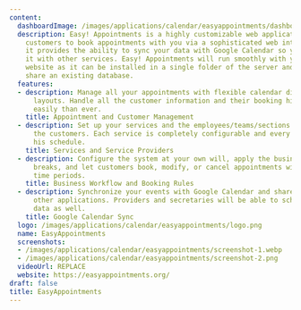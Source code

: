 ```yaml
---
content:
  dashboardImage: /images/applications/calendar/easyappointments/dashboard.webp
  description: Easy! Appointments is a highly customizable web application that allows
    customers to book appointments with you via a sophisticated web interface. Moreover,
    it provides the ability to sync your data with Google Calendar so you can use
    it with other services. Easy! Appointments will run smoothly with your existing
    website as it can be installed in a single folder of the server and of course,
    share an existing database.
  features:
  - description: Manage all your appointments with flexible calendar displays and
      layouts. Handle all the customer information and their booking history more
      easily than ever.
    title: Appointment and Customer Management
  - description: Set up your services and the employees/teams/sections that will serve
      the customers. Each service is completely configurable and every provider has
      his schedule.
    title: Services and Service Providers
  - description: Configure the system at your own will, apply the business hours and
      breaks, and let customers book, modify, or cancel appointments within specific
      time periods.
    title: Business Workflow and Booking Rules
  - description: Synchronize your events with Google Calendar and share them with
      other applications. Providers and secretaries will be able to schedule their
      data as well.
    title: Google Calendar Sync
  logo: /images/applications/calendar/easyappointments/logo.png
  name: EasyAppointments
  screenshots:
  - /images/applications/calendar/easyappointments/screenshot-1.webp
  - /images/applications/calendar/easyappointments/screenshot-2.png
  videoUrl: REPLACE
  website: https://easyappointments.org/
draft: false
title: EasyAppointments
---
```



